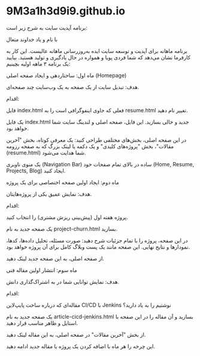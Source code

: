 # 9M3a1h3d9i9.github.io

برنامه آپدیت سایت به شرح زیر است:

با نام و یاد خداوند متعال 

برنامه ماهانه برای آپدیت و توسعه سایت
ایده به‌روزرسانی ماهانه عالیست. این کار به کارفرما نشان می‌دهد که شما فردی پویا و همواره در حال یادگیری و تولید هستید. بیایید یک برنامه ۳ ماهه اولیه بچینیم:

ماه اول: ساختاردهی و ایجاد صفحه اصلی (Homepage)

هدف: تبدیل سایت از یک صفحه به یک وب‌سایت چند صفحه‌ای.

اقدام:

فایل index.html فعلی که حاوی اینفوگرافی است را به resume.html تغییر نام دهید.

یک فایل index.html جدید و خالی بسازید. این فایل، صفحه اصلی و لندینگ سایت شما خواهد بود.

در این صفحه اصلی، بخش‌های مختلفی طراحی کنید: یک معرفی کوتاه، بخش "آخرین مقالات"، بخش "پروژه‌های کلیدی" و یک دکمه یا لینک بزرگ که به صفحه رزومه (resume.html) شما هدایت می‌شود.

یک منوی ناوبری (Navigation Bar) ساده در بالای تمام صفحات خود (Home, Resume, Projects, Blog) ایجاد کنید.

ماه دوم: ایجاد اولین صفحه اختصاصی برای یک پروژه

هدف: نمایش عمیق یکی از پروژه‌هایتان.

اقدام:

پروژه هفته اول (پیش‌بینی ریزش مشتری) را انتخاب کنید.

یک صفحه جدید به نام project-churn.html بسازید.

در این صفحه، پروژه را با تمام جزئیات شرح دهید: صورت مسئله، تحلیل داده‌ها، کدها، نمودارها و نتایج نهایی. این صفحه مانند یک پست وبلاگ کامل برای آن پروژه خواهد بود.

از صفحه اصلی، به این صفحه جدید لینک دهید.

ماه سوم: انتشار اولین مقاله فنی

هدف: نمایش توانایی شما در به اشتراک‌گذاری دانش.

اقدام:

مقاله‌ای که درباره ساخت پایپ‌لاین CI/CD با Jenkins نوشتیم را به یاد دارید؟

یک صفحه جدید به نام article-cicd-jenkins.html بسازید و آن مقاله را در این صفحه با استایل و ظاهر مناسب قرار دهید.

از بخش "آخرین مقالات" در صفحه اصلی، به این مقاله لینک دهید.

این چرخه را هر ماه با اضافه کردن یک پروژه یا مقاله جدید ادامه دهید.

